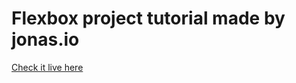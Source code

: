 # Flexbox project tutorial made by jonas.io
[Check it live here](https://vukjovanovic.github.io/Trillo/)
